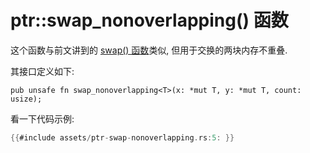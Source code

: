 # ptr::swap_nonoverlapping() 函数

这个函数与前文讲到的 [swap() 函数](swap-replace-fn.md)类似, 但用于交换的两块内存不重叠.

其接口定义如下:

```rust, ignore
pub unsafe fn swap_nonoverlapping<T>(x: *mut T, y: *mut T, count: usize);
```

看一下代码示例:

```rust
{{#include assets/ptr-swap-nonoverlapping.rs:5: }}
```